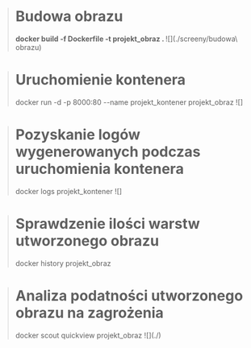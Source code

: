 > <h1>Budowa obrazu</h1>
> <strong> docker build -f Dockerfile -t projekt_obraz . </strong>
> ![](./screeny/budowa\ obrazu)

> <h1> Uruchomienie kontenera </h1>
> docker run -d -p 8000:80 --name projekt_kontener projekt_obraz
> ![]

> <h1> Pozyskanie logów wygenerowanych podczas uruchomienia kontenera </h1>
> docker logs projekt_kontener
> ![]

> <h1> Sprawdzenie ilości warstw utworzonego obrazu </h1>
> docker history projekt_obraz

> <h1> Analiza podatności utworzonego obrazu na zagrożenia </h1>
> docker scout quickview projekt_obraz
> ![](./)
